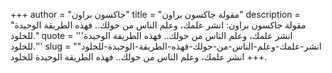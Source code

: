 +++
author = "جاكسون براون"
title = "مقولة جاكسون براون"
description = "مقولة جاكسون براون: انشر علمك، وعلم الناس من حولك.. فهذه الطريقة الوحيدة للخلود."
quote = '''انشر علمك، وعلم الناس من حولك.. فهذه الطريقة الوحيدة للخلود.''' 
slug = "انشر-علمك-وعلم-الناس-من-حولك-فهذه-الطريقة-الوحيدة-للخلود"
+++
انشر علمك، وعلم الناس من حولك.. فهذه الطريقة الوحيدة للخلود.
